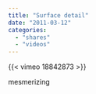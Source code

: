 ```yaml
---
title: "Surface detail"
date: "2011-03-12"
categories:
  - "shares"
  - "videos"
---
```


{{< vimeo 18842873 >}}

mesmerizing
